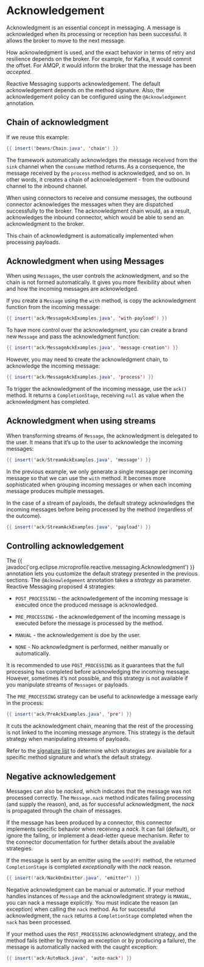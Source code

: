 # Acknowledgement

Acknowledgment is an essential concept in messaging. A message is
acknowledged when its processing or reception has been successful. It
allows the broker to move to the next message.

How acknowledgment is used, and the exact behavior in terms of retry and
resilience depends on the broker. For example, for Kafka, it would
commit the offset. For AMQP, it would inform the broker that the message
has been *accepted*.

Reactive Messaging supports acknowledgement. The default acknowledgement
depends on the method signature. Also, the acknowledgement policy can be
configured using the `@Acknowledgement` annotation.

## Chain of acknowledgment

If we reuse this example:

``` java
{{ insert('beans/Chain.java', 'chain') }}
```

The framework automatically acknowledges the message received from the
`sink` channel when the `consume` method returns. As a consequence, the
message received by the `process` method is acknowledged, and so on. In
other words, it creates a chain of acknowledgement - from the outbound
channel to the inbound channel.

When using connectors to receive and consume messages, the outbound
connector acknowledges the messages when they are dispatched
successfully to the broker. The acknowledgment chain would, as a result,
acknowledges the inbound connector, which would be able to send an
acknowledgment to the broker.

This chain of acknowledgment is automatically implemented when
processing payloads.

## Acknowledgment when using Messages

When using `Messages`, the user controls the acknowledgment, and so the
chain is not formed automatically. It gives you more flexibility about
when and how the incoming messages are acknowledged.

If you create a `Message` using the `with` method, is copy the
acknowledgment function from the incoming message:

``` java
{{ insert('ack/MessageAckExamples.java', 'with-payload') }}
```

To have more control over the acknowledgment, you can create a brand new
`Message` and pass the acknowledgment function:

``` java
{{ insert('ack/MessageAckExamples.java', 'message-creation') }}
```

However, you may need to create the acknowledgment chain, to acknowledge
the incoming message:

``` java
{{ insert('ack/MessageAckExamples.java', 'process') }}
```

To trigger the acknowledgment of the incoming message, use the `ack()`
method. It returns a `CompletionStage`, receiving `null` as value when
the acknowledgment has completed.

## Acknowledgment when using streams

When transforming streams of `Message`, the acknowledgment is delegated
to the user. It means that it’s up to the user to acknowledge the
incoming messages:

``` java
{{ insert('ack/StreamAckExamples.java', 'message') }}
```

In the previous example, we only generate a single message per incoming
message so that we can use the `with` method. It becomes more
sophisticated when grouping incoming messages or when each incoming
message produces multiple messages.

In the case of a stream of payloads, the default strategy acknowledges
the incoming messages before being processed by the method (regardless
of the outcome).

``` java
{{ insert('ack/StreamAckExamples.java', 'payload') }}
```

## Controlling acknowledgement

The  {{ javadoc('org.eclipse.microprofile.reactive.messaging.Acknowledgment') }}
annotation lets you customize the default strategy presented in the
previous sections. The `@Acknowledgement` annotation takes a *strategy*
as parameter. Reactive Messaging proposed 4 strategies:

-   `POST_PROCESSING` - the acknowledgement of the incoming message is
    executed once the produced message is acknowledged.

-   `PRE_PROCESSING` - the acknowledgement of the incoming message is
    executed before the message is processed by the method.

-   `MANUAL` - the acknowledgement is doe by the user.

-   `NONE` - No acknowledgment is performed, neither manually or
    automatically.

It is recommended to use `POST_PROCESSING` as it guarantees that the
full processing has completed before acknowledging the incoming message.
However, sometimes it’s not possible, and this strategy is not available
if you manipulate streams of `Messages` or payloads.

The `PRE_PROCESSING` strategy can be useful to acknowledge a message
early in the process:

``` java
{{ insert('ack/PreAckExamples.java', 'pre') }}
```

It cuts the acknowledgment chain, meaning that the rest of the
processing is not linked to the incoming message anymore. This strategy
is the default strategy when manipulating streams of payloads.

Refer to the [signature list](signatures.md) to determine
which strategies are available for a specific method signature and
what’s the default strategy.

## Negative acknowledgement

Messages can also be *nacked*, which indicates that the message was not
processed correctly. The `Message.nack` method indicates failing
processing (and supply the reason), and, as for successful
acknowledgment, the *nack* is propagated through the chain of messages.

If the message has been produced by a connector, this connector
implements specific behavior when receiving a *nack*. It can fail
(default), or ignore the failing, or implement a dead-letter queue
mechanism. Refer to the connector documentation for further details
about the available strategies.

If the message is sent by an emitter using the `send(P)` method, the
returned `CompletionStage` is completed *exceptionally* with the *nack*
reason.

``` java
{{ insert('ack/NackOnEmitter.java', 'emitter') }}
```

Negative acknowledgment can be manual or automatic. If your method
handles instances of `Message` and the acknowledgment strategy is
`MANUAL`, you can nack a message explicitly. You must indicate the
reason (an exception) when calling the `nack` method. As for successful
acknowledgment, the `nack` returns a `CompletionStage` completed when
the `nack` has been processed.

If your method uses the `POST_PROCESSING` acknowledgment strategy, and
the method fails (either by throwing an exception or by producing a
failure), the message is automatically nacked with the caught exception:

``` java
{{ insert('ack/AutoNack.java', 'auto-nack') }}
```
